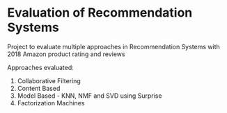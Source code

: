 # Evaluation of Recommendation Systems
Project to evaluate multiple approaches in Recommendation Systems with 2018 Amazon product rating and reviews


Approaches evaluated:
1) Collaborative Filtering
2) Content Based
3) Model Based - KNN, NMF and SVD using Surprise
4) Factorization Machines
